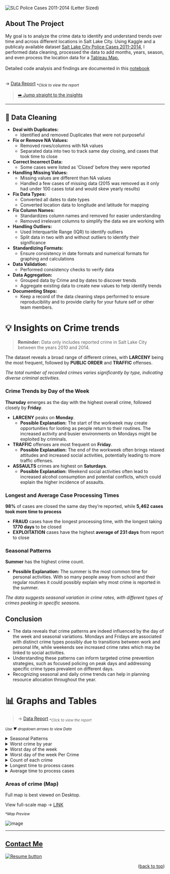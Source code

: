 <a name="readme-top"></a>


![SLC Police Cases 2011-2014 (Letter Sized)](https://github.com/user-attachments/assets/64decca5-60aa-4399-acdf-826c0487a8c4)


## About The Project
My goal is to analyze the crime data to identify and understand trends over time and across different locations in Salt Lake City.
Using Kaggle and a publicaly available dataset [Salt Lake City Police Cases 2011-2014](https://www.opendatanetwork.com/dataset/opendata.utah.gov/a56y-d97m), I performed data cleaning, processed the data to add months, years, season, and even process the location data for a [Tableau Map.](https://public.tableau.com/views/SLCCrimeReports2010-2014/Dashboard1?:language=en-US&:sid=&:redirect=auth&:display_count=n&:origin=viz_share_link)
<br>
<br>
Detailed code analysis and findings are documented in this [notebook](https://www.kaggle.com/code/cameronseamons/slc-crime-data-2010-2014)
<br>
<br>

→ [Data Report](https://www.canva.com/design/DAGQ3-L9EaI/pbXbXFWactecFB4y8hVrIg/view)   <sub>**Click to view the report*</sub>

><p align="left"><a href="#insights"> ➡️ Jump straight to the insights</a></p>
>

<hr>

## 🧹 Data Cleaning

- **Deal with Duplicates:**
    - Identified and removed Duplicates that were not purposeful
- **Fix or Remove NA Values:**
    - Removed rows/columns with NA values
    - Separated data into two to track same day closing, and cases that took time to close
- **Correct Incorrect Data:**
    - Some cases were listed as ‘Closed’ before they were reported
- **Handling Missing Values:**
    - Missing values are different than NA values
    - Handled a few cases of missing data (2015 was removed as it only had under 100 cases total and would skew yearly results)
- **Fix Data Types:**
    - Converted all dates to date types
    - Converted location data to longitude and latitude for mapping
- **Fix Column Names:**
    - Standardizes column names and removed for easier understanding
    - Removed irrelevant columns to simplify the data we are working with
- **Handling Outliers:**
    - Used Interquartile Range (IQR) to identify outliers
    - Split data in two with and without outliers to identify their significance
- **Standardizing Formats:**
    - Ensure consistency in date formats and numerical formats for graphing and calculations
- **Data Validation:**
    - Performed consistency checks to verify data
- **Data Aggregation:**
    - Grouped data by Crime and by dates to discover trends
    - Aggregate existing data to create new values to help identify trends
- **Documenting Steps:**
    - Keep a record of the data cleaning steps performed to ensure reproducibility and to provide clarity for your future self or other team members.


<a name="insights"></a>
# 💡 Insights on Crime trends

> **Reminder:** 
Data only includes reported crime in Salt Lake City between the years 2010 and 2014.
> 

The dataset reveals a broad range of different crimes, with **LARCENY** being the most frequent, followed by **PUBLIC ORDER** and **TRAFFIC** offenses.

*The total number of recorded crimes varies significantly by type, indicating diverse criminal activities.*

### **Crime Trends by Day of the Week**

**Thursday** emerges as the day with the highest overall crime, followed closely by **Friday**.

- **LARCENY** peaks on **Monday**.
    - **Possible Explanation:** The start of the workweek may create opportunities for looting as people return to their routines. The increased activity and busier environments on Mondays might be exploited by criminals.
- **TRAFFIC** offenses are most frequent on **Friday**.
    - **Possible Explanation:** The end of the workweek often brings relaxed attitudes and increased social activities, potentially leading to more traffic offenses.
- **ASSAULTS** crimes are highest on **Saturdays**.
    - **Possible Explanation:** Weekend social activities often lead to increased alcohol consumption and potential conflicts, which could explain the higher incidence of assaults.

### Longest and Average Case Processing Times

**98%** of cases are closed the same day they’re reported, while **5,462 cases took more time to process**

- **FRAUD** cases have the longest processing time, with the longest taking **1770 days** to be closed
- **EXPLOITATION** cases have the highest **average of 231 days** from report to close

### Seasonal Patterns

**Summer** has the highest crime count.

- **Possible Explanation:** The summer is the most common time for personal activities. With so many people away from school and their regular routines it could possibly explain why most crime is reported in the summer.

*The data suggests seasonal variation in crime rates, with different types of crimes peaking in specific seasons.*

## Conclusion

- The data reveals that crime patterns are indeed influenced by the day of the week and seasonal variations. Mondays and Fridays are associated with distinct crime types possibly due to transitions between work and personal life, while weekends see increased crime rates which may be linked to social activities.
- Understanding these patterns can inform targeted crime prevention strategies, such as focused policing on peak days and addressing specific crime types prevalent on different days.
- Recognizing seasonal and daily crime trends can help in planning resource allocation throughout the year.

# 📊 Graphs and Tables
> → [Data Report](https://www.canva.com/design/DAGQ3-L9EaI/pbXbXFWactecFB4y8hVrIg/view)  <sub>**Click to view the report*</sub>
>

<sub>*Use ▼ dropdown arrows to view Data*</sub>


<details>
<summary>Seasonal Patterns </summary>

### **Worst Season**

| Season | Total Crimes |
| --- | --- |
| Summer | 58704 |
| Fall | 54349 |
| Spring | 53351 |
| Winter | 49714 |

### **Worst 3 crimes per Season**

![image (1)](https://github.com/user-attachments/assets/c4cc14ae-71aa-411e-bf4a-fc9bdfa8bf77)


</details>

<details>
<summary>Worst crime by year</summary>

| Year | Worst Crime | Count |
| --- | --- | --- |
| 2010 | LARCENY | 10380 |
| 2011 | TRAFFIC | 9238 |
| 2012 | LARCENY | 11491 |
| 2013 | LARCENY | 11894 |
| 2014 | LARCENY | 12756 |

</details>

<details>
<summary>Worst day of the week</summary>

| Day of Week | Count |
| --- | --- |
| Thursday | 33575 |
| Friday | 33184 |
| Wednesday | 31949 |
| Tuesday | 30946 |
| Monday | 30585 |
| Saturday | 30559 |
| Sunday | 25320 |

</details>

<details>
<summary>Worst day of the week Per Crime</summary>

| Crime | Day of Week | Count |
| --- | --- | --- |
| LARCENY | Monday | 5907 |
| TRAFFIC | Friday | 5282 |
| PUBLIC ORDER | Friday | 5223 |
| PUBLIC PEACE | Thursday | 2722 |
| ASSAULT | Saturday | 2508 |
| ESCAPE | Thursday | 2409 |
| INV OF PRIVACY | Thursday | 1658 |
| DRUGS | Thursday | 1638 |
| DAMAGED PROP | Monday | 1605 |
| STOLEN VEHICLE | Monday | 1218 |
| BURGLARY | Monday | 1115 |
| LIQUOR | Wednesday | 1052 |
| FRAUD | Friday | 646 |
| OBST POLICE | Saturday | 440 |
| FAMILY OFFENSES | Friday | 299 |
| ROBBERY | Saturday | 251 |
| FORGERY | Tuesday | 206 |
| WEAPON OFFENSE | Friday | 182 |
| COMMERCIAL SEX | Thursday | 145 |
| MORALS-DECENCY | Thursday | 143 |
| SEXUAL OFFENSE | Thursday | 125 |
| SEXUAL ASSAULT | Sunday | 83 |
| PUB PEACE-HOST | Monday | 75 |
| STOLEN PROP | Wednesday | 74 |
| KIDNAP | Friday | 55 |
| ARSON | Friday | 43 |
| CONSERVATION | Sunday | 29 |
| HEALTH/SAFETY | Wednesday | 23 |
| OBST JUDICIAL | Wednesday | 22 |
| SEX OFFENSES | Wednesday | 19 |
| COUNTERFEITING | Monday | 17 |
| EMBEZZLEMENT | Wednesday | 12 |
| PORNOGRAPHY | Friday | 12 |
| WEAPONS | Thursday | 8 |
| PROPERTY CRIME | Tuesday | 7 |
| JUVENILE OFF | Monday | 7 |
| HOMICIDE | Saturday | 7 |
| EXTORTION | Tuesday | 7 |
| THREATS | Thursday | 7 |
| EXPLOITATION | Friday | 3 |
| RUNAWAY JUV | Tuesday | 3 |
| PUB PEACE | Saturday | 2 |
| STOLEN VEH | Wednesday | 1 |
| BRIBERY | Monday | 1 |
| CIVIL RIGHTS | Saturday | 1 |
| TAX REVENUE | Thursday | 1 |
| CRIMES AGNST PER | Monday | 1 |
| OBST JUD | Friday | 1 |
| ENTICEMENT | Friday | 1 |
| SMUGGLING | Monday | 1 |
| EXPL-HUMAN TRF | Monday | 1 |
| PRIV | Monday | 1 |
| GAMBLING | Sunday | 1 |
| IMMIGRATION | Monday | 1 |
| ABORTION | Monday | 1 |


</details>

<details>
<summary>Count of each crime</summary>

| Crime | Count |
| --- | --- |
| LARCENY | 55709 |
| PUBLIC ORDER | 43825 |
| TRAFFIC | 43171 |
| PUBLIC PEACE | 22357 |
| ASSAULT | 20331 |
| ESCAPE | 19552 |
| DAMAGED PROP | 15065 |
| DRUGS | 12502 |
| STOLEN VEHICLE | 11303 |
| INV OF PRIVACY | 10548 |
| BURGLARY | 9630 |
| LIQUOR | 7484 |
| FRAUD | 6175 |
| OBST POLICE | 3145 |
| ROBBERY | 2002 |
| FAMILY OFFENSES | 1918 |
| FORGERY | 1808 |
| WEAPON OFFENSE | 1462 |
| MORALS-DECENCY | 1012 |
| COMMERCIAL SEX | 996 |
| SEXUAL OFFENSE | 763 |
| SEXUAL ASSAULT | 750 |
| STOLEN PROP | 548 |
| KIDNAP | 333 |
| PUB PEACE-HOST | 283 |
| ARSON | 268 |
| OBST JUDICIAL | 215 |
| CONSERVATION | 176 |
| HEALTH/SAFETY | 136 |
| SEX OFFENSES | 120 |
| COUNTERFEITING | 116 |
| EMBEZZLEMENT | 62 |
| PORNOGRAPHY | 58 |
| PROPERTY CRIME | 47 |
| WEAPONS | 43 |
| EXTORTION | 41 |
| JUVENILE OFF | 31 |
| HOMICIDE | 30 |
| THREATS | 17 |
| RUNAWAY JUV | 13 |
| SMUGGLING | 7 |
| GAMBLING | 6 |
| EXPLOITATION | 5 |
| PUB PEACE | 4 |
| PRIV | 3 |
| CRIMES AGNST PER | 2 |
| IMMIGRATION | 2 |
| BRIBERY | 2 |
| STOLEN VEH | 1 |
| ABORTION | 1 |
| EXPL-HUMAN TRF | 1 |
| TEST | 1 |
| OBST JUD | 1 |
| ENTICEMENT | 1 |
| CIVIL RIGHTS | 1 |
| TAX REVENUE | 1 |

</details>

<details>
<summary>Longest time to process cases</summary>

| Crime | Case Duration |
| --- | --- |
| FRAUD | 1770 |
| PUBLIC PEACE | 1536 |
| PUBLIC ORDER | 1403 |
| EXPLOITATION | 1154 |
| LARCENY | 1134 |

</details>

<details>
<summary>Average time to process cases</summary>

| Crime | Case Duration |
| --- | --- |
| EXPLOITATION | 230.80 |
| FRAUD | 11.83 |
| EMBEZZLEMENT | 8.88 |
| KIDNAP | 4.25 |
| FORGERY | 4.04 |

</details>

### Areas of crime (Map)

Full map is best viewed on Desktop.

View full-scale map →  [LINK](https://public.tableau.com/shared/PYGJGN2XC?:display_count=n&:origin=viz_share_link)

<sub>**Map Preview*</sub>

![image](https://github.com/user-attachments/assets/9fe1414c-d4f3-4d61-b21a-5ac30164013c)


----

<a name="Contact"></a> 
## <a href="https://camdoesdata.com/#contact">Contact Me</a>

  </table>
  <p style="margin-left: auto;">
    <a href="https://drive.google.com/file/d/1YaM4hDtt2-79ShBVTN06Y3BU79LvFw6J/view?usp=sharing" target="_blank" rel="noopener noreferrer">
      <img src="https://user-images.githubusercontent.com/121735588/215364205-abdfc0ac-53db-4733-8d43-b57c1bafb802.png" alt="Resume button">
    </a>
  </p>
</div>


<p align="right">(<a href="#readme-top">back to top</a>)</p>

